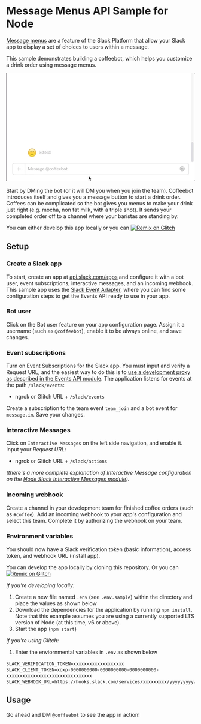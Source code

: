 # Message Menus API Sample for Node

[Message menus](https://api.slack.com/docs/message-menus) are a feature of the Slack Platform that allow your Slack app to display a set of choices to users within a message.

This sample demonstrates building a coffeebot, which helps you customize a drink order using message menus.

![Demo](support/demo.gif "Demo")

Start by DMing the bot (or it will DM you when you join the team). Coffeebot introduces itself and gives you a message button to start a drink order. Coffees can be complicated so the bot gives you menus to make your drink just right (e.g. mocha, non fat milk, with a triple shot). It sends your completed order off to a channel where your baristas are standing by.

You can either develop this app locally or you can [![Remix on Glitch](https://cdn.glitch.com/2703baf2-b643-4da7-ab91-7ee2a2d00b5b%2Fremix-button.svg)](https://glitch.com/edit/#!/remix/slack-message-menus-node)

## Setup

### Create a Slack app

To start, create an app at [api.slack.com/apps](https://api.slack.com/apps) and configure it with a bot user, event subscriptions, interactive messages, and an incoming webhook. This sample app uses the [Slack Event Adapter](https://github.com/slackapi/node-slack-events-api), where you can find some configuration steps to get the Events API ready to use in your app.


### Bot user

Click on the Bot user feature on your app configuration page. Assign it a username (such as
`@coffeebot`), enable it to be always online, and save changes.

### Event subscriptions

Turn on Event Subscriptions for the Slack app. You must input and verify a Request URL, and the easiest way to do this is to [use a development proxy as described in the Events API module](https://github.com/slackapi/node-slack-events-api#configuration). The application listens for events at the path `/slack/events`:

- ngrok or Glitch URL + `/slack/events`

Create a subscription to the team event `team_join` and a bot event for `message.im`. Save your changes.

### Interactive Messages
Click on `Interactive Messages` on the left side navigation, and enable it. Input your *Request URL*:

- ngrok or Glitch URL + `/slack/actions`

_(there's a more complete explanation of Interactive Message configuration on the [Node Slack Interactive Messages module](https://github.com/slackapi/node-slack-interactive-messages#configuration))._

### Incoming webhook

Create a channel in your development team for finished coffee orders (such as `#coffee`). Add an incoming webhook to your app's configuration and select this team. Complete it by authorizing the webhook on your team.

### Environment variables

You should now have a Slack verification token (basic information), access token, and webhook URL (install app). 

You can develop the app locally by cloning this repository. Or you can [![Remix on Glitch](https://cdn.glitch.com/2703baf2-b643-4da7-ab91-7ee2a2d00b5b%2Fremix-button.svg)](https://glitch.com/edit/#!/remix/slack-message-menus-node)

*If you're developing locally:*

1. Create a new file named `.env` (see `.env.sample`) within the directory and place the values as shown below
2. Download the dependencies for the application by running `npm install`. Note that this example assumes you are using a currently supported LTS version of Node (at this time, v6 or above).
3. Start the app (`npm start`)

*If you're using Glitch:*
1. Enter the enviornmental variables in `.env` as shown below


```
SLACK_VERIFICATION_TOKEN=xxxxxxxxxxxxxxxxxxx
SLACK_CLIENT_TOKEN=xoxp-0000000000-0000000000-0000000000-xxxxxxxxxxxxxxxxxxxxxxxxxxxxxxxx
SLACK_WEBHOOK_URL=https://hooks.slack.com/services/xxxxxxxxx/yyyyyyyyy/zzzzzzzzzzzzzzzzzzzzzzzz
```


## Usage

Go ahead and DM `@coffeebot` to see the app in action!
